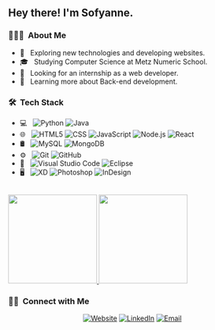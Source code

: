 <h2> Hey there! I'm Sofyanne.</h2>

<h3> 👨🏻‍💻 &nbsp;About Me </h3>

- 🤔 &nbsp; Exploring new technologies and developing websites.
- 🎓 &nbsp; Studying Computer Science at Metz Numeric School.
- 💼 &nbsp; Looking for an internship as a web developer.
- 🌱 &nbsp; Learning more about Back-end development.

<h3> 🛠 &nbsp;Tech Stack</h3>

- 💻 &nbsp;
  ![Python](https://img.shields.io/badge/-Python-333333?style=flat&logo=python)
  ![Java](https://img.shields.io/badge/-Java-333333?style=flat&logo=Java&logoColor=007396)
- 🌐 &nbsp;
  ![HTML5](https://img.shields.io/badge/-HTML5-333333?style=flat&logo=HTML5)
  ![CSS](https://img.shields.io/badge/-CSS-333333?style=flat&logo=CSS3&logoColor=1572B6)
  ![JavaScript](https://img.shields.io/badge/-JavaScript-333333?style=flat&logo=javascript)
  ![Node.js](https://img.shields.io/badge/-Node.js-333333?style=flat&logo=node.js)
  ![React](https://img.shields.io/badge/-React-333333?style=flat&logo=react)
- 🛢 &nbsp;
  ![MySQL](https://img.shields.io/badge/-MySQL-333333?style=flat&logo=mysql)
  ![MongoDB](https://img.shields.io/badge/-MongoDB-333333?style=flat&logo=mongodb)
- ⚙️ &nbsp;
  ![Git](https://img.shields.io/badge/-Git-333333?style=flat&logo=git)
  ![GitHub](https://img.shields.io/badge/-GitHub-333333?style=flat&logo=github)
- 🔧 &nbsp;
  ![Visual Studio Code](https://img.shields.io/badge/-Visual%20Studio%20Code-333333?style=flat&logo=visual-studio-code&logoColor=007ACC)
  ![Eclipse](https://img.shields.io/badge/-Eclipse-333333?style=flat&logo=eclipse-ide&logoColor=2C2255)
- 🖥 &nbsp;
  ![XD](https://img.shields.io/badge/-Xd-333333?style=flat&logo=adobe-xd)
  ![Photoshop](https://img.shields.io/badge/-Photoshop-333333?style=flat&logo=adobe-photoshop)
  ![InDesign](https://img.shields.io/badge/-InDesign-333333?style=flat&logo=adobe-indesign)

<br/>

<a href="https://github.com/sofyanne">
  <img height="180em" src="https://github-readme-stats.vercel.app/api?username=sofyanne&theme=buefy&show_icons=true" />
  <img height="180em" src="https://github-readme-stats.vercel.app/api/top-langs/?username=sofyanne&theme=buefy&layout=compact" />
</a>

<br/>

<h3> 🤝🏻 &nbsp;Connect with Me </h3>

<p align="center">
<a href="https://www.silicode.fr/"><img alt="Website" src="https://img.shields.io/badge/Website-www.silicode.fr-blue?style=flat-square&logo=google-chrome"></a>
<a href="https://www.linkedin.com/in/sofyannebadir/"><img alt="LinkedIn" src="https://img.shields.io/badge/LinkedIn-Sofyanne%20Badir%20Singh-blue?style=flat-square&logo=linkedin"></a>
<a href="mailto:s.badir@outlook.com"><img alt="Email" src="https://img.shields.io/badge/Email-s.badir@outlook.com-blue?style=flat-square&logo=microsoft-outlook"></a>
</p>
